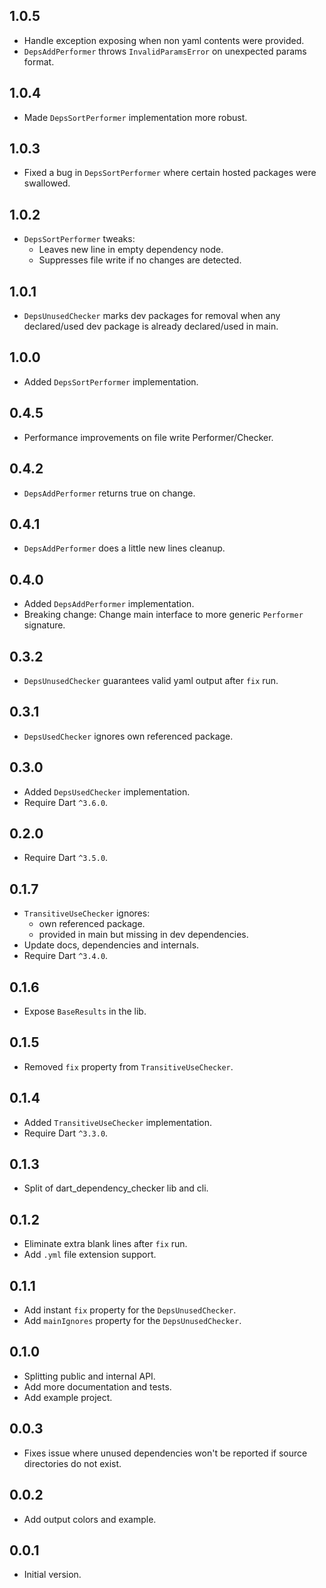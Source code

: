 ## 1.0.5

- Handle exception exposing when non yaml contents were provided.
- `DepsAddPerformer` throws `InvalidParamsError` on unexpected params format.

## 1.0.4

- Made `DepsSortPerformer` implementation more robust.

## 1.0.3

- Fixed a bug in `DepsSortPerformer` where certain hosted packages were swallowed.

## 1.0.2

- `DepsSortPerformer` tweaks:
    - Leaves new line in empty dependency node.
    - Suppresses file write if no changes are detected.

## 1.0.1

- `DepsUnusedChecker` marks dev packages for removal when any declared/used dev package is already declared/used in
  main.

## 1.0.0

- Added `DepsSortPerformer` implementation.

## 0.4.5

- Performance improvements on file write Performer/Checker.

## 0.4.2

- `DepsAddPerformer` returns true on change.

## 0.4.1

- `DepsAddPerformer` does a little new lines cleanup.

## 0.4.0

- Added `DepsAddPerformer` implementation.
- Breaking change: Change main interface to more generic `Performer` signature.

## 0.3.2

- `DepsUnusedChecker` guarantees valid yaml output after `fix` run.

## 0.3.1

- `DepsUsedChecker` ignores own referenced package.

## 0.3.0

- Added `DepsUsedChecker` implementation.
- Require Dart `^3.6.0`.

## 0.2.0

- Require Dart `^3.5.0`.

## 0.1.7

- `TransitiveUseChecker` ignores:
    - own referenced package.
    - provided in main but missing in dev dependencies.
- Update docs, dependencies and internals.
- Require Dart `^3.4.0`.

## 0.1.6

- Expose `BaseResults` in the lib.

## 0.1.5

- Removed `fix` property from `TransitiveUseChecker`.

## 0.1.4

- Added `TransitiveUseChecker` implementation.
- Require Dart `^3.3.0`.

## 0.1.3

- Split of dart_dependency_checker lib and cli.

## 0.1.2

- Eliminate extra blank lines after `fix` run.
- Add `.yml` file extension support.

## 0.1.1

- Add instant `fix` property for the `DepsUnusedChecker`.
- Add `mainIgnores` property for the `DepsUnusedChecker`.

## 0.1.0

- Splitting public and internal API.
- Add more documentation and tests.
- Add example project.

## 0.0.3

- Fixes issue where unused dependencies won't be reported if source directories do not exist.

## 0.0.2

- Add output colors and example.

## 0.0.1

- Initial version.
